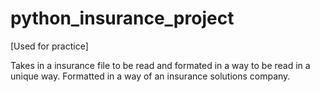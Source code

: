 # python_insurance_project
[Used for practice]

Takes in a insurance file to be read and formated in a way to be read in a unique way. Formatted in a way of an insurance solutions company.

